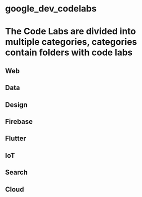 # google_dev_codelabs

# The Code Labs are divided into multiple categories, categories contain folders with code labs

## Web
## Data
## Design
## Firebase
## Flutter
## IoT
## Search
## Cloud
